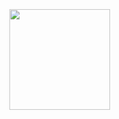  
<div>
  <a href="https://github.com/FilipedBarros">
      <img height="180em" src="https://github-readme-stats.vercel.app/api/top-langs/?username=FilipedBarros&layout=compact&langs_count=7&theme=dark"/>
</div>
 
  ##
  




